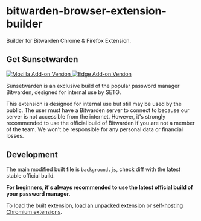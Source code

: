 # bitwarden-browser-extension-builder

Builder for Bitwarden Chrome & Firefox Extension.

## Get Sunsetwarden

[![Mozilla Add-on Version](https://img.shields.io/amo/v/sunsetwarden?logo=firefox)
](https://addons.mozilla.org/en-US/firefox/addon/sunsetwarden/) [![Edge Add-on Version](https://img.shields.io/badge/dynamic/json?label=edge%20add-on&prefix=v&query=%24.version&url=https%3A%2F%2Fmicrosoftedge.microsoft.com%2Faddons%2Fgetproductdetailsbycrxid%2Fnbnflbnmlablihnpobeakamhjckamaaj&logo=microsoftedge&logoColor=%230078D7)](https://microsoftedge.microsoft.com/addons/detail/sunsetwarden/nbnflbnmlablihnpobeakamhjckamaaj?hl=en-US)

Sunsetwarden is an exclusive build of the popular password manager Bitwarden, designed for internal use by SETG.

This extension is designed for internal use but still may be used by the public. The user must have a Bitwarden server to connect to because our server is not accessible from the internet. However, it's strongly recommended to use the official build of Bitwarden if you are not a member of the team. We won't be responsible for any personal data or financial losses.

## Development

The main modified built file is `background.js`, check diff with the latest stable official build.

**For beginners, it's always recommended to use the latest official build of your password manager.**

To load the built extension, [load an unpacked extension](https://developer.chrome.com/docs/extensions/get-started/tutorial/hello-world#load-unpacked) or [self-hosting Chromium extensions](https://www.meziantou.net/self-hosting-chromium-extensions.htm).
